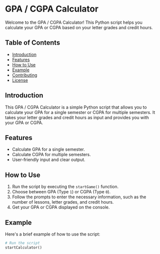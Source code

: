 # GPA / CGPA Calculator

Welcome to the GPA / CGPA Calculator! This Python script helps you calculate your GPA or CGPA based on your letter grades and credit hours.

## Table of Contents
- [Introduction](#introduction)
- [Features](#features)
- [How to Use](#how-to-use)
- [Example](#example)
- [Contributing](#contributing)
- [License](#license)

## Introduction
This GPA / CGPA Calculator is a simple Python script that allows you to calculate your GPA for a single semester or CGPA for multiple semesters. It takes your letter grades and credit hours as input and provides you with your GPA or CGPA.

## Features
- Calculate GPA for a single semester.
- Calculate CGPA for multiple semesters.
- User-friendly input and clear output.

## How to Use
1. Run the script by executing the `startGame()` function.
2. Choose between GPA (Type `1`) or CGPA (Type `0`).
3. Follow the prompts to enter the necessary information, such as the number of lessons, letter grades, and credit hours.
4. Get your GPA or CGPA displayed on the console.

## Example
Here's a brief example of how to use the script:

```python
# Run the script
startCalculator()
